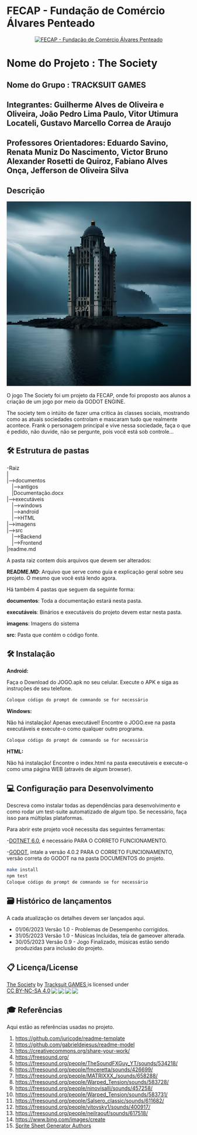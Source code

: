 # FECAP - Fundação de Comércio Álvares Penteado

<p align="center">
<a href= "https://www.fecap.br/"><img src="https://encrypted-tbn0.gstatic.com/images?q=tbn:ANd9GcRhZPrRa89Kma0ZZogxm0pi-tCn_TLKeHGVxywp-LXAFGR3B1DPouAJYHgKZGV0XTEf4AE&usqp=CAU" alt="FECAP - Fundação de Comércio Álvares Penteado" border="0"></a>
</p>

# Nome do Projeto : The Society

## Nome do Grupo : TRACKSUIT GAMES

## Integrantes: Guilherme Alves de Oliveira e Oliveira, João Pedro Lima Paulo, Vitor Utimura Locateli, Gustavo Marcello Correa de Araujo

## Professores Orientadores: Eduardo Savino, Renata Muniz Do Nascimento, Victor Bruno Alexander Rosetti de Quiroz, Fabiano Alves Onça, Jefferson de Oliveira Silva

## Descrição

<p align="center">
<img src="https://raw.githubusercontent.com/2023-1-MCC1/Projeto3/main/imagens/Ilha.png" alt="THE SOCIETY" border="0">
</p>


O jogo The Society foi um projeto da FECAP, onde foi proposto aos alunos a criação de um jogo por meio da GODOT ENGINE.

  The society tem o intúito de fazer uma crítica às classes sociais, mostrando como as atuais sociedades controlam e mascaram tudo
que realmente acontece.
  Frank o personagem principal e vive nessa sociedade, faça o que é pedido, não duvide, não se pergunte, pois você está sob controle...

## 🛠 Estrutura de pastas

-Raiz<br>
|<br>
|-->documentos<br>
  &emsp;|-->antigos<br>
  &emsp;|Documentação.docx<br>
|-->executáveis<br>
  &emsp;|-->windows<br>
  &emsp;|-->android<br>
  &emsp;|-->HTML<br>
|-->imagens<br>
|-->src<br>
  &emsp;|-->Backend<br>
  &emsp;|-->Frontend<br>
|readme.md<br>

A pasta raiz contem dois arquivos que devem ser alterados:

<b>README.MD</b>: Arquivo que serve como guia e explicação geral sobre seu projeto. O mesmo que você está lendo agora.

Há também 4 pastas que seguem da seguinte forma:

<b>documentos</b>: Toda a documentação estará nesta pasta.

<b>executáveis</b>: Binários e executáveis do projeto devem estar nesta pasta.

<b>imagens</b>: Imagens do sistema

<b>src</b>: Pasta que contém o código fonte.

## 🛠 Instalação

<b>Android:</b>

Faça o Download do JOGO.apk no seu celular.
Execute o APK e siga as instruções de seu telefone.

```sh
Coloque código do prompt de comnando se for necessário
```

<b>Windows:</b>

Não há instalação! Apenas executável!
Encontre o JOGO.exe na pasta executáveis e execute-o como qualquer outro programa.

```sh
Coloque código do prompt de comnando se for necessário
```

<b>HTML:</b>

Não há instalação!
Encontre o index.html na pasta executáveis e execute-o como uma página WEB (através de algum browser).

## 💻 Configuração para Desenvolvimento

Descreva como instalar todas as dependências para desenvolvimento e como rodar um test-suite automatizado de algum tipo. Se necessário, faça isso para múltiplas plataformas.

Para abrir este projeto você necessita das seguintes ferramentas:

-<a href="https://dotnet.microsoft.com/pt-br/download/dotnet/thank-you/sdk-6.0.410-windows-x64-installer">DOTNET 6.0</a>, é necessário PARA O CORRETO FUNCIONAMENTO.

-<a href="https://github.com/2023-1-MCC1/Projeto3/blob/main/documentos/Godot_v4.0.2-stable_mono_win64.zip">GODOT</a>, intale a versão 4.0.2 PARA O CORRETO FUNCIONAMENTO, versão correta do GODOT na na pasta DOCUMENTOS do projeto.

```sh
make install
npm test
Coloque código do prompt de comnando se for necessário
```

## 🗃 Histórico de lançamentos

A cada atualização os detalhes devem ser lançados aqui.

* 01/06/2023 Versão 1.0 - Problemas de Desempenho corrigidos.
* 31/05/2023 Versão 1.0 - Músicas Incluídas, tela de gameover alterada.
* 30/05/2023 Versão 0.9 - Jogo Finalizado, músicas estão sendo produzidas para inclusão do projeto.

## 📋 Licença/License
<p xmlns:cc="http://creativecommons.org/ns#" xmlns:dct="http://purl.org/dc/terms/"><a property="dct:title" rel="cc:attributionURL" href="https://github.com/2023-1-MCC1/Projeto3.git">The Society</a> by <a rel="cc:attributionURL dct:creator" property="cc:attributionName" href="https://www.linkedin.com/in/guilherme-alves-de-oliveira-e-oliveira-173365278/">Tracksuit GAMES </a> is licensed under <a href="http://creativecommons.org/licenses/by-nc-sa/4.0/?ref=chooser-v1" target="_blank" rel="license noopener noreferrer" style="display:inline-block;">CC BY-NC-SA 4.0<img style="height:22px!important;margin-left:3px;vertical-align:text-bottom;" src="https://mirrors.creativecommons.org/presskit/icons/cc.svg?ref=chooser-v1"><img style="height:22px!important;margin-left:3px;vertical-align:text-bottom;" src="https://mirrors.creativecommons.org/presskit/icons/by.svg?ref=chooser-v1"><img style="height:22px!important;margin-left:3px;vertical-align:text-bottom;" src="https://mirrors.creativecommons.org/presskit/icons/nc.svg?ref=chooser-v1"><img style="height:22px!important;margin-left:3px;vertical-align:text-bottom;" src="https://mirrors.creativecommons.org/presskit/icons/sa.svg?ref=chooser-v1"></a></p>


## 🎓 Referências

Aqui estão as referências usadas no projeto.

1. <https://github.com/iuricode/readme-template>
2. <https://github.com/gabrieldejesus/readme-model>
3. <https://creativecommons.org/share-your-work/>
4. <https://freesound.org/>
5. <https://freesound.org/people/TheSoundFXGuy_YT/sounds/534218/>
6. <https://freesound.org/people/fmceretta/sounds/426699/>
7. <https://freesound.org/people/MATRIXXX_/sounds/658288/>
8. <https://freesound.org/people/Warped_Tension/sounds/583728/>
9. <https://freesound.org/people/ninovisalli/sounds/457258/>
10. <https://freesound.org/people/Warped_Tension/sounds/583731/>
11. <https://freesound.org/people/Salsero_classic/sounds/611682/>
12. <https://freesound.org/people/vitovsky1/sounds/400917/>
13. <https://freesound.org/people/neilraouf/sounds/617518/>
14. <https://www.bing.com/images/create>
15. <A href="https://github.com/sanderfrenken/Universal-LPC-Spritesheet-Character-Generator/blob/master/README.md">Sprite Sheet Generator Authors</a>
